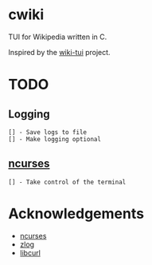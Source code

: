 # cwiki
TUI for Wikipedia written in C.

Inspired by the [wiki-tui](https://github.com/Builditluc/wiki-tui) project.

# TODO

## Logging

    [] - Save logs to file
    [] - Make logging optional

## [ncurses](https://invisible-island.net/ncurses/announce.html)

    [] - Take control of the terminal

# Acknowledgements

* [ncurses](https://invisible-island.net/ncurses/announce.html)
* [zlog](https://github.com/HardySimpson/zlog)
* [libcurl](https://curl.se/libcurl/)
